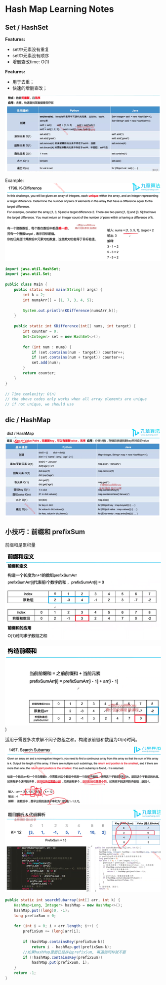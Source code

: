 # Hash Map Learning Notes
## Set / HashSet

**Features:**
- set中元素没有重复
- set中元素没有顺序
- 增删查改time: O(1)

**Features:**
- 用于去重；
- 快速的增删查改；


![Alt text](./images/set.png)

Example: 
![Alt text](./images/set-1.png)

```java
import java.util.HashSet;
import java.util.Set;

public class Main {
    public static void main(String[] args) {
        int k = 2;
        int numsArr[] = {1, 7, 3, 4, 5};

        System.out.println(KDifference(numsArr,k));
    }

    public static int KDifference(int[] nums, int target) {
        int counter = 0;
        Set<Integer> set = new HashSet<>();

        for (int num : nums) {
            if (set.contains(num - target)) counter++;
            if (set.contains(num + target)) counter++;
            set.add(num);
        }
        return counter;
    }
}

// Time comlexity: O(n)
// the above codes only works when all array elements are unique
// if not unique, we should use 
```

## dic / HashMap
![Alt text](./images/hashmap.png)

## 小技巧：前缀和 prefixSum
前缀和是累积量

![Alt text](./images/prefixSum.png)

![Alt text](./images/prefixSum-contruction.png))

适用于需要多次求解不同子数组之和。构建该前缀和数组为O(n)时间。 

![Alt text](image.png)

![Alt text](image-1.png)

```java
public static int searchSubarray(int[] arr, int k) {
    HashMap<Long, Integer> hashMap = new HashMap<>();
    hashMap.put((long)0, -1);
    long prefixSum = 0;

    for (int i = 0; i < arr.length; i++) {
        prefixSum += (long)arr[i];

        if (hashMap.containsKey(prefixSum-k))
            return i - hashMap.get(prefixSum-k);
        //如果hashMap里面已经存在prefixSum, 再遇到同样就不要    
        if (!hashMap.containsKey(prefixSum)) 
            hashMap.put(prefixSum, i);
    }
    return -1;
}
```
 